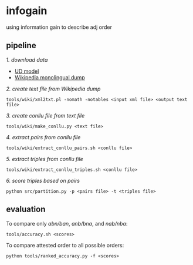 # infogain
using information gain to describe adj order

## pipeline

*1. download data*
* [UD model](https://lindat.mff.cuni.cz/repository/xmlui/handle/11234/1-3131)
* [Wikipedia monolingual dump](https://linguatools.org/tools/corpora/wikipedia-monolingual-corpora/)

*2. create text file from Wikipedia dump*
  ```{bash}
  tools/wiki/xml2txt.pl -nomath -notables <input xml file> <output text file>
  ```

*3. create conllu file from text file*
```{bash}
tools/wiki/make_conllu.py <text file>
```

*4. extract pairs from conllu file*
```{bash}
tools/wiki/extract_conllu_pairs.sh <conllu file>
```

*5. extract triples from conllu file*
```{bash}
tools/wiki/extract_conllu_triples.sh <conllu file>
```

*6. score triples based on pairs*
```{bash}
python src/partition.py -p <pairs file> -t <triples file>
```

## evaluation
To compare only *abn/ban*, *anb/bna*, and *nab/nba*:
```{bash}
tools/accuracy.sh <scores>
```

To compare attested order to all possible orders:
```{bash}
python tools/ranked_accuracy.py -f <scores>
```
